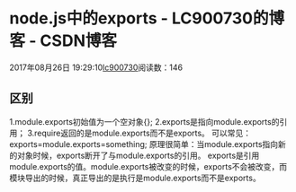 # node.js中的exports - LC900730的博客 - CSDN博客
2017年08月26日 19:29:10[lc900730](https://me.csdn.net/LC900730)阅读数：146
## 区别
1.module.exports初始值为一个空对象{}; 
2.exports是指向module.exports的引用； 
3.require返回的是module.exports而不是exports。 
可以常见： 
exports=module.exports=something; 
原理很简单：当module.exports指向新的对象时候，exports断开了与module.exports的引用。 
exports是引用module.exports的值。module.exports被改变的时候，exports不会被改变，而模块导出的时候，真正导出的是执行是module.exports而不是exports。
